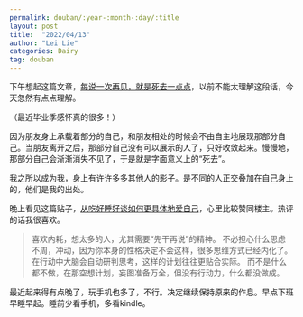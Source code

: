 ```yaml
---
permalink: douban/:year-:month-:day/:title
layout: post
title:  "2022/04/13"
author: "Lei Lie"
categories: Dairy
tag: douban
---
```


下午想起这篇文章，[每说一次再见，就是死去一点点](https://mp.weixin.qq.com/s/QFKwFP4KHAusq4CrFF-lGw)，以前不能太理解这段话，今天忽然有点点理解。

（最近毕业季感怀真的很多！）

因为朋友身上承载着部分的自己，和朋友相处的时候会不由自主地展现那部分自己。当朋友离开之后，那部分自己没有可以展示的人了，只好收敛起来。慢慢地，那部分自己会渐渐消失不见了，于是就是字面意义上的“死去”。

我之所以成为我，身上有许许多多其他人的影子。是不同的人正交叠加在自己身上的，他们是我的出处。

晚上看见这篇贴子，[从吃好睡好谈如何更具体地爱自己](https://www.douban.com/group/topic/264143131/?_i=9862097cacFgls,77875808GnerKH)，心里比较赞同楼主。热评的话我很喜欢。

> 喜欢内耗，想太多的人，尤其需要“先干再说”的精神。 不必担心什么思虑不周，冲动，因为你本身的性格决定不会这样，很多思维方式已经内化了。 在行动中大脑会自动研判思考，这样的计划往往更贴合实际。 而不是什么都不做，在那空想计划，妄图准备万全，但没有行动力，什么都没做成。 

最近起来得有点晚了，玩手机也多了，不行。决定继续保持原来的作息。早点下班早睡早起。睡前少看手机，多看kindle。

